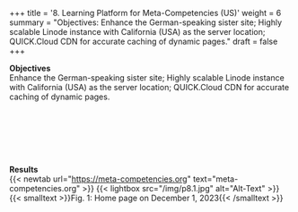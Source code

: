 +++
title = '8. Learning Platform for Meta-Competencies (US)'
weight = 6
summary = "Objectives: Enhance the German-speaking sister site; Highly scalable Linode instance with California (USA) as the server location; QUICK.Cloud CDN for accurate caching of dynamic pages."
draft = false
+++

**Objectives**  
Enhance the German-speaking sister site; Highly scalable Linode instance with California (USA) as the server location; QUICK.Cloud CDN for accurate caching of dynamic pages.

</br></br>  
</br></br> 

**Results**  
{{< newtab url="https://meta-competencies.org" text="meta-competencies.org" >}}
{{< lightbox src="/img/p8.1.jpg" alt="Alt-Text" >}}
{{< smalltext >}}Fig. 1: Home page on December 1, 2023{{< /smalltext >}}


